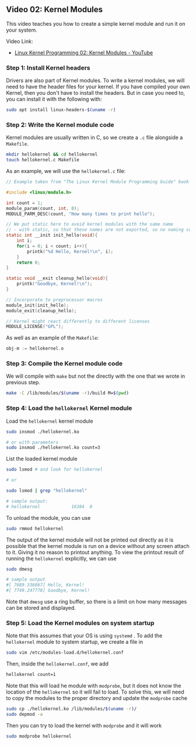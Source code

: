 ## Video 02: Kernel Modules

This video teaches you how to create a simple kernel module and run it on your system.

Video Link:

- [Linux Kernel Programming 02: Kernel Modules - YouTube](https://youtu.be/1cPpU966aJ0)

### Step 1: Install Kernel headers

Drivers are also part of Kernel modules. To write a kernel modules, we will need to have the header files for your kernel. If you have compiled your own Kernel, then you don't have to install the headers. But in case you need to, you can install it with the following with:

```bash
sudo apt install linux-headers-$(uname -r)
```

### Step 2: Write the Kernel module code

Kernel modules are usually written in C, so we create a `.c` file alongside a `Makefile`.

```bash
mkdir hellokernel && cd hellokernel
touch hellokernel.c Makefile
```

As an example, we will use the `hellokernel.c` file:

```c
// Example taken from "The Linux Kernel Module Programming Guide" book

#include <linux/module.h>

int count = 1;
module_param(count, int, 0);
MODULE_PARM_DESC(count, "How many times to print hello");

// We put static here to avoid kernel modules with the same name
// - with static, so that these names are not exported, so no naming collisions
static int __init init_hello(void){
    int i;
    for(i = 0; i < count; i++){
        printk("%d Hello, Kernel!\n", i);
    }
    return 0;
}

static void __exit cleanup_hello(void){
    printk("Goodbye, Kernel!\n");
}

// Incorporate to preprocessor macros
module_init(init_hello);
module_exit(cleanup_hello);

// Kernel might react differently to different licenses
MODULE_LICENSE("GPL");
```

As well as an example of the `Makefile`:

```c
obj-m := hellokernel.o
```

### Step 3: Compile the Kernel module code

We will compile with `make` but not the directly with the one that we wrote in previous step.

```bash
make -C /lib/modules/$(uname -r)/build M=$(pwd)
```

### Step 4: Load the `hellokernel` Kernel module

Load the `hellokernel` kernel module

```bash
sudo insmod ./hellokernel.ko

# or with parameters
sudo insmod ./hellokernel.ko count=3
```

List the loaded kernel module

```bash
sudo lsmod # and look for hellokernel

# or

sudo lsmod | grep "hellokernel"

# sample output:
# hellokernel            16384  0 
```

To unload the module, you can use

```bash
sudo rmmod hellokernel
```

The output of the kernel module will not be printed out directly as it is possible that the kernel module is run on a device without any screen attach to it. Giving it no reason to printout anything. To view the printout result of running the `hellokernel` explicitly, we can use

```bash
sudo dmesg

# sample output
#[ 7689.336867] Hello, Kernel!
#[ 7749.247778] Goodbye, Kernel!
```

 Note that `dmesg` use a ring buffer, so there is a limit on how many messages can be stored and displayed.

### Step 5: Load the Kernel modules on system startup

Note that this assumes that your OS is using `systemd` . To add the `hellokernel` module to system startup, we create a file in

```bash
sudo vim /etc/modules-load.d/hellokernel.conf
```

Then, inside the `hellokernel.conf`, we add

```bash
hellokernel count=1
```

Note that this will load he module with `modprobe`, but it does not know the location of the `hellokernel` so it will fail to load. To solve this, we will need to copy the modules to the proper directory and update the `modprobe` cache

```bash
sudo cp ./hellokernel.ko /lib/modules/$(uname -r)/
sudo depmod -a
```

Then you can try to load the kernel with `modprobe` and it will work

```bash
sudo modprobe hellokernel
```
